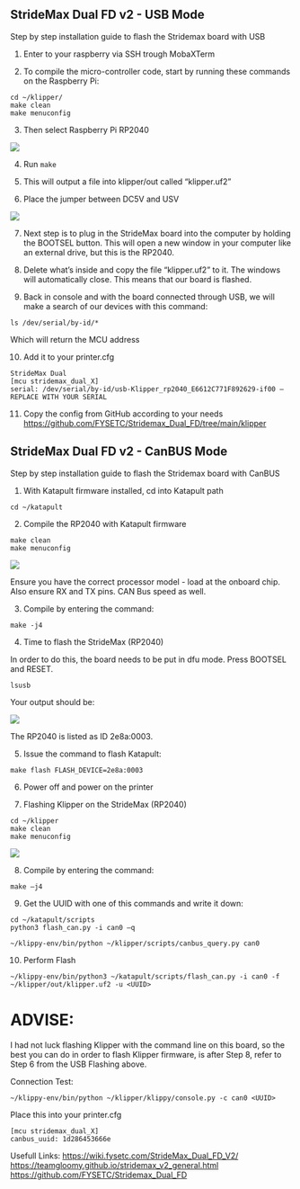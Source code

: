 ## StrideMax Dual FD v2 - USB Mode

Step by step installation guide to flash the Stridemax board with USB

1.  Enter to your raspberry via SSH trough MobaXTerm

2.  To compile the micro-controller code, start by running these commands on the Raspberry Pi: 

```
cd ~/klipper/ 
make clean
make menuconfig
```

3. Then select Raspberry Pi RP2040

![](https://github.com/emebecnc/Guides/blob/main/StrideMax%20Dual%20FD%20v2%20USB%20&%20CanBUS%20Mode/media/5.png?raw=true)

4. Run ```make```

5. This will output a file into klipper/out called “klipper.uf2”

6. Place the jumper between DC5V and USV

![](https://github.com/emebecnc/Guides/blob/main/StrideMax%20Dual%20FD%20v2%20USB%20&%20CanBUS%20Mode/media/4.png?raw=true)

7. Next step is to plug in the StrideMax board into the computer by holding the BOOTSEL button. This will open a new window in your computer like an external drive, but this is the RP2040.

8. Delete what’s inside and copy the file “klipper.uf2” to it. The windows will automatically close. This means that our board is flashed.

9. Back in console and with the board connected through USB, we will make a search of our devices with this command: 
```
ls /dev/serial/by-id/*
```
Which will return the MCU address

10. Add it to your printer.cfg 

```
StrideMax Dual 
[mcu stridemax_dual_X] 
serial: /dev/serial/by-id/usb-Klipper_rp2040_E6612C771F892629-if00 – REPLACE WITH YOUR SERIAL
```

11. Copy the config from GitHub according to your needs https://github.com/FYSETC/Stridemax_Dual_FD/tree/main/klipper

## StrideMax Dual FD v2 - CanBUS Mode

Step by step installation guide to flash the Stridemax board with CanBUS

1. With Katapult firmware installed, cd into Katapult path 
```
cd ~/katapult
```

2.	Compile the RP2040 with Katapult firmware

```
make clean
make menuconfig
```

![](https://github.com/emebecnc/Guides/blob/main/StrideMax%20Dual%20FD%20v2%20USB%20&%20CanBUS%20Mode/media/1.png?raw=true)

Ensure you have the correct processor model - load at the onboard chip. Also ensure RX and TX pins. CAN Bus speed as well.

3. Compile by entering the command: 

```
make -j4
```

4. Time to flash the  StrideMax (RP2040)

In order to do this, the board needs to be put in dfu mode. Press BOOTSEL and RESET.

```
lsusb
```

Your output should be:

![](https://github.com/emebecnc/Guides/blob/main/StrideMax%20Dual%20FD%20v2%20USB%20&%20CanBUS%20Mode/media/2.png?raw=true)

The RP2040 is listed as ID  2e8a:0003. 

5. Issue the command to flash Katapult: 

```
make flash FLASH_DEVICE=2e8a:0003
```
6. Power off and power on the printer

7. Flashing Klipper on the StrideMax (RP2040)

```
cd ~/klipper
make clean
make menuconfig
```
![](https://github.com/emebecnc/Guides/blob/main/StrideMax%20Dual%20FD%20v2%20USB%20&%20CanBUS%20Mode/media/3.png?raw=true)

8. Compile by entering the command:

```
make –j4
```

9. Get the UUID with one of this commands and write it down:

```
cd ~/katapult/scripts
python3 flash_can.py -i can0 –q
```
```
~/klippy-env/bin/python ~/klipper/scripts/canbus_query.py can0
```

10. Perform Flash

```
~/klippy-env/bin/python3 ~/katapult/scripts/flash_can.py -i can0 -f ~/klipper/out/klipper.uf2 -u <UUID>
```
# ADVISE: 
I had not luck flashing Klipper with the command line on this board, so the best you can do in order to flash Klipper firmware, is after Step 8, refer to Step 6 from the USB Flashing above.

Connection Test:

```
~/klippy-env/bin/python ~/klipper/klippy/console.py -c can0 <UUID>
```
Place this into your printer.cfg

```
[mcu stridemax_dual_X]
canbus_uuid: 1d286453666e
```

Usefull Links:
https://wiki.fysetc.com/StrideMax_Dual_FD_V2/
https://teamgloomy.github.io/stridemax_v2_general.html
https://github.com/FYSETC/Stridemax_Dual_FD
